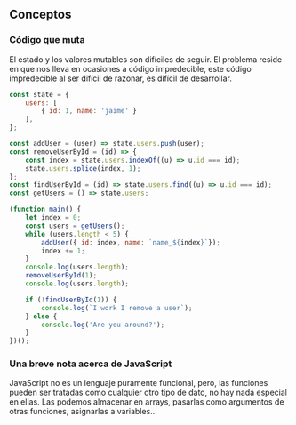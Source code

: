 ## Conceptos


### Código que muta

El estado y los valores mutables son difíciles de seguir. El problema reside en que nos lleva en ocasiones a código impredecible, este código impredecible al ser difícil de razonar, es difícil de desarrollar.

```js
const state = {
    users: [
        { id: 1, name: 'jaime' }
    ],
};

const addUser = (user) => state.users.push(user);
const removeUserById = (id) => {
    const index = state.users.indexOf((u) => u.id === id);
    state.users.splice(index, 1);
}; 
const findUserById = (id) => state.users.find((u) => u.id === id); 
const getUsers = () => state.users;

(function main() {
    let index = 0;
    const users = getUsers();
    while (users.length < 5) {
        addUser({ id: index, name: `name_${index}`});
        index += 1;
    }
    console.log(users.length); 
    removeUserById(1);
    console.log(users.length);

    if (!findUserById(1)) {
        console.log(`I work I remove a user`);
    } else {
        console.log('Are you around?');
    }
})();
```

### Una breve nota acerca de JavaScript

JavaScript no es un lenguaje puramente funcional, pero, las funciones pueden ser tratadas como cualquier otro tipo de dato, no hay nada especial en ellas. Las podemos almacenar en arrays, pasarlas como argumentos de otras funciones, asignarlas a variables...

